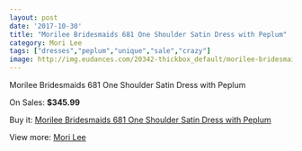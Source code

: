 ```yaml
---
layout: post
date: '2017-10-30'
title: "Morilee Bridesmaids 681 One Shoulder Satin Dress with Peplum"
category: Mori Lee
tags: ["dresses","peplum","unique","sale","crazy"]
image: http://img.eudances.com/20342-thickbox_default/morilee-bridesmaids-681-one-shoulder-satin-dress-with-peplum.jpg
---
```

Morilee Bridesmaids 681 One Shoulder Satin Dress with Peplum

On Sales: **$345.99**
<a href="https://www.eudances.com/en/mori-lee/6103-morilee-bridesmaids-681-one-shoulder-satin-dress-with-peplum.html"><amp-img layout="responsive" width="600" height="600" src="//img.eudances.com/20342-thickbox_default/morilee-bridesmaids-681-one-shoulder-satin-dress-with-peplum.jpg" alt="Morilee Bridesmaids 681 One Shoulder Satin Dress with Peplum 0" /></a>
<a href="https://www.eudances.com/en/mori-lee/6103-morilee-bridesmaids-681-one-shoulder-satin-dress-with-peplum.html"><amp-img layout="responsive" width="600" height="600" src="//img.eudances.com/20344-thickbox_default/morilee-bridesmaids-681-one-shoulder-satin-dress-with-peplum.jpg" alt="Morilee Bridesmaids 681 One Shoulder Satin Dress with Peplum 1" /></a>
<a href="https://www.eudances.com/en/mori-lee/6103-morilee-bridesmaids-681-one-shoulder-satin-dress-with-peplum.html"><amp-img layout="responsive" width="600" height="600" src="//img.eudances.com/20343-thickbox_default/morilee-bridesmaids-681-one-shoulder-satin-dress-with-peplum.jpg" alt="Morilee Bridesmaids 681 One Shoulder Satin Dress with Peplum 2" /></a>

Buy it: [Morilee Bridesmaids 681 One Shoulder Satin Dress with Peplum](https://www.eudances.com/en/mori-lee/6103-morilee-bridesmaids-681-one-shoulder-satin-dress-with-peplum.html "Morilee Bridesmaids 681 One Shoulder Satin Dress with Peplum")

View more: [Mori Lee](https://www.eudances.com/en/65-mori-lee "Mori Lee")